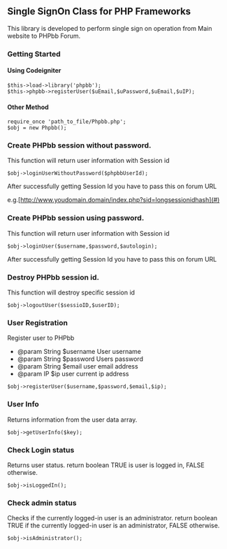 ##  Single SignOn Class for PHP Frameworks 

This library is developed to perform single sign on operation from Main website to PHPbb Forum.

### Getting Started

#### Using Codeigniter 
```
$this->load->library('phpbb');
$this->phpbb->registerUser($uEmail,$uPassword,$uEmail,$uIP);
```

#### Other Method
```
require_once 'path_to_file/Phpbb.php';
$obj = new Phpbb();
```


### Create PHPbb session without password. 

This function will return user information with Session id 

```
$obj->loginUserWithoutPassword($phpbbUserId);
```

After successfully getting Session Id you have to pass this on forum URL 

e.g.[http://www.youdomain.domain/index.php?sid=longsessionidhash](#)



### Create PHPbb session using password. 

This function will return user information with Session id 

```
$obj->loginUser($username,$password,$autologin);
```

After successfully getting Session Id you have to pass this on forum URL 


### Destroy PHPbb session id. 

This function will destroy specific session id

```
$obj->logoutUser($sessioID,$userID);
```

### User Registration

 Register user to PHPbb
 * @param String $username User username 
 * @param String $password Users password
 * @param String $email user email address
 * @param IP $ip user current ip address

```
$obj->registerUser($username,$password,$email,$ip);
```

### User Info

Returns information from the user data array.

```
$obj->getUserInfo($key);
```


### Check Login status

Returns user status. return boolean TRUE is user is logged in, FALSE otherwise.

```
$obj->isLoggedIn();
```


### Check admin status

Checks if the currently logged-in user is an administrator. return boolean TRUE if the currently logged-in user is an administrator, FALSE otherwise.

```
$obj->isAdministrator();
```
